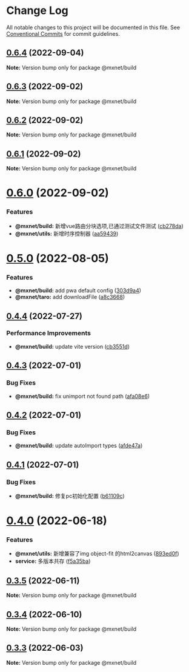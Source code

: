 # Change Log

All notable changes to this project will be documented in this file.
See [Conventional Commits](https://conventionalcommits.org) for commit guidelines.

## [0.6.4](https://gitee.com/cq_maixun_network/repo/compare/@mxnet/build@0.6.3...@mxnet/build@0.6.4) (2022-09-04)

**Note:** Version bump only for package @mxnet/build





## [0.6.3](https://gitee.com/cq_maixun_network/repo/compare/@mxnet/build@0.6.2...@mxnet/build@0.6.3) (2022-09-02)

**Note:** Version bump only for package @mxnet/build





## [0.6.2](https://gitee.com/cq_maixun_network/repo/compare/@mxnet/build@0.6.1...@mxnet/build@0.6.2) (2022-09-02)

**Note:** Version bump only for package @mxnet/build





## [0.6.1](https://gitee.com/cq_maixun_network/repo/compare/@mxnet/build@0.6.0...@mxnet/build@0.6.1) (2022-09-02)

**Note:** Version bump only for package @mxnet/build





# [0.6.0](https://gitee.com/cq_maixun_network/repo/compare/@mxnet/build@0.5.0...@mxnet/build@0.6.0) (2022-09-02)


### Features

* **@mxnet/build:** 新增vue路由分块选项,已通过测试文件测试 ([cb278da](https://gitee.com/cq_maixun_network/repo/commits/cb278da91af7032eaf9c0765824ba2957f14767f))
* **@mxnet/utils:** 新增时序控制器 ([aa59439](https://gitee.com/cq_maixun_network/repo/commits/aa594395c54a9e3ba3cebbebed54a30b6077acfb))





# [0.5.0](https://gitee.com/cq_maixun_network/repo/compare/@mxnet/build@0.4.4...@mxnet/build@0.5.0) (2022-08-05)


### Features

* **@mxnet/build:** add pwa default config ([303d9a4](https://gitee.com/cq_maixun_network/repo/commits/303d9a443adbe73f4b9c574c88a276767515b3d1))
* **@mxnet/taro:** add downloadFile ([a8c3668](https://gitee.com/cq_maixun_network/repo/commits/a8c3668be92347e6d633a84812fab8fdb034175a))





## [0.4.4](https://gitee.com/cq_maixun_network/repo/compare/@mxnet/build@0.4.3...@mxnet/build@0.4.4) (2022-07-27)


### Performance Improvements

* **@mxnet/build:** update vite version ([cb3551d](https://gitee.com/cq_maixun_network/repo/commits/cb3551d5eda04a10d78cf60ee71ebe7dcc563c1f))





## [0.4.3](https://gitee.com/cq_maixun_network/repo/compare/@mxnet/build@0.4.2...@mxnet/build@0.4.3) (2022-07-01)


### Bug Fixes

* **@mxnet/build:** fix unimport not found path ([afa08e6](https://gitee.com/cq_maixun_network/repo/commits/afa08e695835142c67dfed479d139378283a6d08))





## [0.4.2](https://gitee.com/cq_maixun_network/repo/compare/@mxnet/build@0.4.1...@mxnet/build@0.4.2) (2022-07-01)


### Bug Fixes

* **@mxnet/build:** update autoImport types ([afde47a](https://gitee.com/cq_maixun_network/repo/commits/afde47ab4aacb9164ddcefed2d587e43b5544903))





## [0.4.1](https://gitee.com/cq_maixun_network/repo/compare/@mxnet/build@0.4.0...@mxnet/build@0.4.1) (2022-07-01)


### Bug Fixes

* **@mxnet/build:** 修复pc初始化配置 ([b61109c](https://gitee.com/cq_maixun_network/repo/commits/b61109c3a5f47ce306d9d110a9b62a87f3d70329))





# [0.4.0](https://gitee.com/cq_maixun_network/repo/compare/@mxnet/build@0.3.5...@mxnet/build@0.4.0) (2022-06-18)


### Features

* **@mxnet/utils:** 新增兼容了img object-fit 的html2canvas ([893ed0f](https://gitee.com/cq_maixun_network/repo/commits/893ed0f77fcfa6fb6fb4839fbeab62023d10c2b9))
* **service:** 多版本共存 ([f5a35ba](https://gitee.com/cq_maixun_network/repo/commits/f5a35ba1996b629e678d5ca72de82ecde0ff9184))





## [0.3.5](https://gitee.com/cq_maixun_network/repo/compare/@mxnet/build@0.3.4...@mxnet/build@0.3.5) (2022-06-11)

**Note:** Version bump only for package @mxnet/build





## [0.3.4](https://gitee.com/cq_maixun_network/repo/compare/@mxnet/build@0.3.3...@mxnet/build@0.3.4) (2022-06-10)

**Note:** Version bump only for package @mxnet/build





## [0.3.3](https://gitee.com/cq_maixun_network/repo/compare/@mxnet/build@0.3.2...@mxnet/build@0.3.3) (2022-06-03)

**Note:** Version bump only for package @mxnet/build
